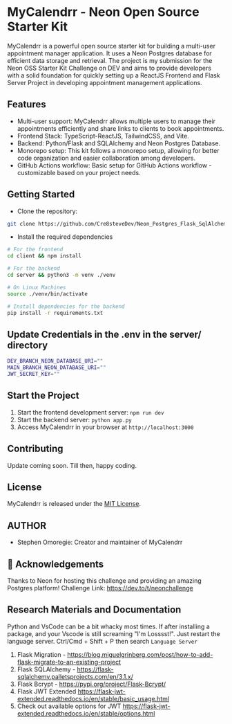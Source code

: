 # MyCalendrr - Neon Open Source Starter Kit

MyCalendrr is a powerful open source starter kit for building a multi-user appointment manager application. It uses a Neon Postgres database for efficient data storage and retrieval. The project is my submission for the Neon OSS Starter Kit Challenge on DEV and aims to provide developers with a solid foundation for quickly setting up a ReactJS Frontend and Flask Server Project in developing appointment management applications.

## Features

- Multi-user support: MyCalendrr allows multiple users to manage their appointments efficiently and share links to clients to book appointments.
- Frontend Stack: TypeScript-ReactJS, TailwindCSS, and Vite.
- Backend: Python/Flask and SQLAlchemy and Neon Postgres Database.
- Monorepo setup: This kit follows a monorepo setup, allowing for better code organization and easier collaboration among developers.
- GitHub Actions workflow: Basic setup for GitHub Actions workflow - customizable based on your project needs.

## Getting Started

- Clone the repository:

```bash
git clone https://github.com/Cre8steveDev/Neon_Postgres_Flask_SqlAlchemy_ReactJS_Starter_Kit.git
```

- Install the required dependencies

```bash
# For the frontend
cd client && npm install

# For the backend
cd server && python3 -m venv ./venv

# On Linux Machines
source ./venv/bin/activate

# Install dependencies for the backend
pip install -r requirements.txt

```

## Update Credentials in the .env in the server/ directory

```bash
DEV_BRANCH_NEON_DATABASE_URI=""
MAIN_BRANCH_NEON_DATABASE_URI=""
JWT_SECRET_KEY=""

```

## Start the Project

1. Start the frontend development server: `npm run dev`
2. Start the backend server: `python app.py`
3. Access MyCalendrr in your browser at `http://localhost:3000`

## Contributing

Update coming soon. Till then, happy coding.

## License

MyCalendrr is released under the [MIT License](LICENSE).

## AUTHOR

- Stephen Omoregie: Creator and maintainer of MyCalendrr

## 🙏 Acknowledgements

Thanks to Neon for hosting this challenge and providing an amazing Postgres platform!
Challenge Link: <https://dev.to/t/neonchallenge>

## Research Materials and Documentation

Python and VsCode can be a bit whacky most times. If after installing a package, and your Vscode is still screaming "I'm Losssst!". Just restart the language server. Ctrl/Cmd + Shift + P then search `Language Server`

1. Flask Migration - <https://blog.miguelgrinberg.com/post/how-to-add-flask-migrate-to-an-existing-project>
2. Flask SQLAlchemy - <https://flask-sqlalchemy.palletsprojects.com/en/3.1.x/>
3. Flask Bcrypt - <https://pypi.org/project/Flask-Bcrypt/>
4. Flask JWT Extended <https://flask-jwt-extended.readthedocs.io/en/stable/basic_usage.html>
5. Check out available options for JWT <https://flask-jwt-extended.readthedocs.io/en/stable/options.html>
